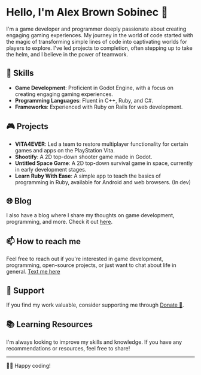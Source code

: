 # Hello, I'm Alex Brown Sobinec 👋

I'm a game developer and programmer deeply passionate about creating engaging gaming experiences. My journey in the world of code started with the magic of transforming simple lines of code into captivating worlds for players to explore. I've led projects to completion, often stepping up to take the helm, and I believe in the power of teamwork.

## 🚀 Skills

- **Game Development**: Proficient in Godot Engine, with a focus on creating engaging gaming experiences.
- **Programming Languages**: Fluent in C++, Ruby, and C#.
- **Frameworks**: Experienced with Ruby on Rails for web development.

## 🎮 Projects

- **VITA4EVER**: Led a team to restore multiplayer functionality for certain games and apps on the PlayStation Vita.
- **Shootify**: A 2D top-down shooter game made in Godot.
- **Untitled Space Game**: A 2D top-down survival game in space, currently in early development stages.
- **Learn Ruby With Ease**: A simple app to teach the basics of programming in Ruby, available for Android and web browsers. (In dev)

## 🌐 Blog

I also have a blog where I share my thoughts on game development, programming, and more. Check it out [here](https://sobinec.vercel.app/blog).

## 📫 How to reach me

Feel free to reach out if you're interested in game development, programming, open-source projects, or just want to chat about life in general. [Text me here](https://sobinec.vercel.app/contact.html)

## 💖 Support

If you find my work valuable, consider supporting me through [Donate 💜](https://sobinec.vercel.app/donate).

## 📚 Learning Resources

I'm always looking to improve my skills and knowledge. If you have any recommendations or resources, feel free to share!

---

👨‍💻 Happy coding!
